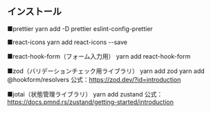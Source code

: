 ## インストール

■prettier
yarn add -D prettier eslint-config-prettier

■react-icons
yarn add react-icons --save

■react-hook-form（フォーム入力用）
yarn add react-hook-form

■zod（バリデーションチェック用ライブラリ）
yarn add zod
yarn add @hookform/resolvers
公式：https://zod.dev/?id=introduction

■jotai（状態管理ライブラリ）
yarn add zustand
公式：https://docs.pmnd.rs/zustand/getting-started/introduction
